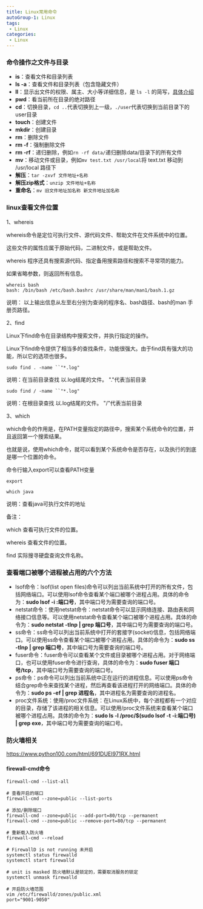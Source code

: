 ```yaml
---
title: Linux常用命令
autoGroup-1: Linux
tags:
 - Linux
categories: 
 - Linux
---
```



### 命令操作之文件与目录

- **is**：查看文件和目录列表
- **ls -a**：查看文件和目录列表（包含隐藏文件）
- **ll**：显示出文件的权限、属主、大小等详细信息，是 `ls -l` 的简写，[具体介绍](https://www.xk857.com/linux/centos/文件列表的详细信息)
- **pwd**：看当前所在目录的绝对路径
- **cd**：切换目录，`cd ..`代表切换到上一级，`./user`代表切换到当前目录下的user目录
- **touch**：创建文件
- **mkdir**：创建目录
- **rm**：删除文件
- **rm -f**：强制删除文件
- **rm -rf**：递归删除，例如`rn -rf data/`递归删除data/目录下的所有文件
- **mv**：移动文件或目录，例如`mv test.txt /usr/local`将 text.txt 移动到 /usr/local 路径下
- **解压**：`tar -zxvf 文件地址+名称`
- **解压zip格式**：`unzip 文件地址+名称`
- **重命名**：`mv 旧文件地址加名称 新文件地址加名称`


### **linux查看文件位置**

1、whereis

whereis命令是定位可执行文件、源代码文件、帮助文件在文件系统中的位置。

这些文件的属性应属于原始代码，二进制文件，或是帮助文件。

whereis 程序还具有搜索源代码、指定备用搜索路径和搜索不寻常项的能力。

如果省略参数，则返回所有信息。

```
whereis bash
bash: /bin/bash /etc/bash.bashrc /usr/share/man/man1/bash.1.gz
```

说明： 以上输出信息从左至右分别为查询的程序名、bash路径、bash的man 手册页路径。

2、find

Linux下find命令在目录结构中搜索文件，并执行指定的操作。

Linux下find命令提供了相当多的查找条件，功能很强大。由于find具有强大的功能，所以它的选项也很多。

```
sudo find . -name ``"*.log"
```

说明：在当前目录查找 以.log结尾的文件。 "."代表当前目录 

```
sudo find / -name ``"*.log"
```

说明：在根目录查找 以.log结尾的文件。 "/"代表当前目录 

3、which

which命令的作用是，在PATH变量指定的路径中，搜索某个系统命令的位置，并且返回第一个搜索结果。

也就是说，使用which命令，就可以看到某个系统命令是否存在，以及执行的到底是哪一个位置的命令。 

命令行输入export可以查看PATH变量

~~~
export
~~~



~~~
which java
~~~

说明：查看java可执行文件的地址

备注：

which 查看可执行文件的位置。

whereis 查看文件的位置。 

find  实际搜寻硬盘查询文件名称。



### 查看端口被哪个进程被占用的六个方法

- lsof命令：lsof(list open files)命令可以列出当前系统中打开的所有文件，包括网络端口。可以使用lsof命令查看某个端口被哪个进程占用。具体的命令为：**sudo lsof -i :端口号**，其中端口号为需要查询的端口号。
- netstat命令：使用netstat命令：netstat命令可以显示网络连接、路由表和网络接口信息等。可以使用netstat命令查看某个端口被哪个进程占用。具体的命令为：**sudo netstat -tlnp | grep 端口号**，其中端口号为需要查询的端口号。
- ss命令：ss命令可以列出当前系统中打开的套接字(socket)信息，包括网络端口。可以使用ss命令查看某个端口被哪个进程占用。具体的命令为：**sudo ss -tlnp | grep 端口号**，其中端口号为需要查询的端口号。
- fuser命令：fuser命令可以查看某个文件或目录被哪个进程占用。对于网络端口，也可以使用fuser命令进行查询，具体的命令为：**sudo fuser 端口号/tcp**，其中端口号为需要查询的端口号。
- ps命令：ps命令可以列出当前系统中正在运行的进程信息。可以使用ps命令结合grep命令来查找某个进程，然后再查看该进程打开的网络端口。具体的命令为：**sudo ps -ef | grep 进程名**，其中进程名为需要查询的进程名。
- proc文件系统：使用/proc文件系统：在Linux系统中，每个进程都有一个对应的目录，存储了该进程的相关信息。可以使用/proc文件系统来查看某个端口被哪个进程占用。具体的命令为：**sudo ls -l /proc/$(sudo lsof -t -i:端口号) | grep exe**，其中端口号为需要查询的端口号。





### 防火墙相关

https://www.python100.com/html/691DUEI971RX.html

#### firewall-cmd命令

~~~
firewall-cmd --list-all

# 查看开启的端口
firewall-cmd --zone=public --list-ports

# 添加/删除端口
firewall-cmd --zone=public --add-port=80/tcp --permanent
firewall-cmd --zone=public --remove-port=80/tcp --permanent

# 重新载入防火墙
firewall-cmd --reload

# FirewallD is not running 未开启
systemctl status firewalld
systemctl start firewalld

# unit is masked 防火墙默认是锁定的，需要取消服务的锁定
systemctl unmask firewalld

# 开启防火墙范围
vim /etc/firewalld/zones/public.xml
port="9001-9050"
~~~

